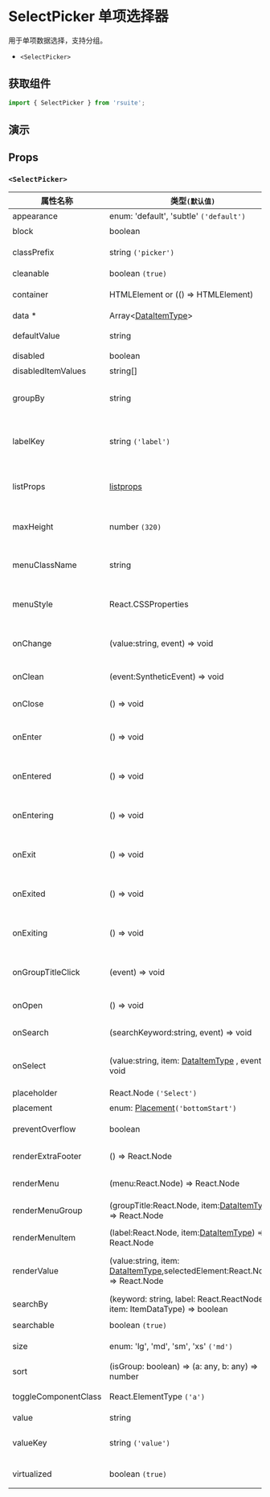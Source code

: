# SelectPicker 单项选择器

用于单项数据选择，支持分组。

- `<SelectPicker>`

## 获取组件

```js
import { SelectPicker } from 'rsuite';
```

## 演示

<!--{demo}-->

## Props

### `<SelectPicker>`

| 属性名称             | 类型`(默认值)`                                                                        | 描述                                   |
| -------------------- | ------------------------------------------------------------------------------------- | -------------------------------------- |
| appearance           | enum: 'default', 'subtle' `('default')`                                               | 设置外观                               |
| block                | boolean                                                                               | 堵塞整行                               |
| classPrefix          | string `('picker')`                                                                   | 组件 CSS 类的前缀                      |
| cleanable            | boolean `(true)`                                                                      | 可以清除                               |
| container            | HTMLElement or (() => HTMLElement)                                                    | 设置渲染的容器                         |
| data \*              | Array&lt;[DataItemType](#types)&gt;                                                   | 组件数据                               |
| defaultValue         | string                                                                                | 设置默认值 `非受控`                    |
| disabled             | boolean                                                                               | 禁用组件                               |
| disabledItemValues   | string[]                                                                              | 禁用选项                               |
| groupBy              | string                                                                                | 设置分组条件在 `data` 中的 `key`       |
| labelKey             | string `('label')`                                                                    | 设置选项显示内容在 `data` 中的 `key`   |
| listProps            | [listprops]                                                                           | `react-virtualized` 中 List 的相关属性 |
| maxHeight            | number `(320)`                                                                        | 设置 Dropdown 的最大高度               |
| menuClassName        | string                                                                                | 应用于菜单 DOM 节点的 css class        |
| menuStyle            | React.CSSProperties                                                                   | 应用于菜单 DOM 节点的 style            |
| onChange             | (value:string, event) => void                                                         | `value` 发生改变时的回调函数           |
| onClean              | (event:SyntheticEvent) => void                                                        | 值清理时触发回调                       |
| onClose              | () => void                                                                            | 关闭回调函数                           |
| onEnter              | () => void                                                                            | 显示前动画过渡的回调函数               |
| onEntered            | () => void                                                                            | 显示后动画过渡的回调函数               |
| onEntering           | () => void                                                                            | 显示中动画过渡的回调函数               |
| onExit               | () => void                                                                            | 退出前动画过渡的回调函数               |
| onExited             | () => void                                                                            | 退出后动画过渡的回调函数               |
| onExiting            | () => void                                                                            | 退出中动画过渡的回调函数               |
| onGroupTitleClick    | (event) => void                                                                       | 点击分组标题的回调函数                 |
| onOpen               | () => void                                                                            | 打开回调函数                           |
| onSearch             | (searchKeyword:string, event) => void                                                 | 搜索的回调函数                         |
| onSelect             | (value:string, item: [DataItemType](#types) , event) => void                          | 选项被点击选择后的回调函数             |
| placeholder          | React.Node `('Select')`                                                               | 占位符                                 |
| placement            | enum: [Placement](#types)`('bottomStart')`                                            | 位置                                   |
| preventOverflow      | boolean                                                                               | 防止浮动元素溢出                       |
| renderExtraFooter    | () => React.Node                                                                      | 自定义页脚内容                         |
| renderMenu           | (menu:React.Node) => React.Node                                                       | 自定义渲染菜单列表                     |
| renderMenuGroup      | (groupTitle:React.Node, item:[DataItemType](#types)) => React.Node                    | 自定义渲染选项组                       |
| renderMenuItem       | (label:React.Node, item:[DataItemType](#types)) => React.Node                         | 自定义渲染选项                         |
| renderValue          | (value:string, item: [DataItemType](#types),selectedElement:React.Node) => React.Node | 自定义渲染被选中的选项                 |
| searchBy             | (keyword: string, label: React.ReactNode, item: ItemDataType) => boolean              | 自定义搜索规则                         |
| searchable           | boolean `(true)`                                                                      | 可以搜索                               |
| size                 | enum: 'lg', 'md', 'sm', 'xs' `('md')`                                                 | 设置组件尺寸                           |
| sort                 | (isGroup: boolean) => (a: any, b: any) => number                                      | 对选项排序                             |
| toggleComponentClass | React.ElementType `('a')`                                                             | 为组件自定义元素类型                   |
| value                | string                                                                                | 设置值 `受控`,                         |
| valueKey             | string `('value')`                                                                    | 设置选项值在 `data` 中的 `key`         |
| virtualized          | boolean `(true)`                                                                      | 是否开启虚拟列表                       |

[listprops]: https://github.com/bvaughn/react-virtualized/blob/master/docs/List.md#prop-types
